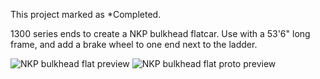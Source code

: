 This project marked as *Completed.

1300 series ends to create a NKP bulkhead flatcar.  Use with a 53'6" long frame, and add a brake wheel to one end next to the ladder.

![NKP bulkhead flat preview](https://github.com/user-attachments/assets/81b2a4fc-d04b-47b6-adfb-9727dd41bf93)
![NKP bulkhead flat proto preview](https://github.com/user-attachments/assets/a7c91dbd-6b0b-49f9-8c24-949d0d3073c3)

